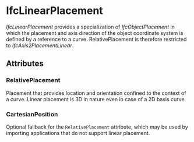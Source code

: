 # IfcLinearPlacement

_IfcLinearPlacement_ provides a specialization of _IfcObjectPlacement_ in which the placement and axis direction of the object coordinate system is defined by a reference to a curve. RelativePlacement is therefore restricted to _IfcAxis2PlacementLinear_.<!-- end of definition -->

## Attributes

### RelativePlacement
Placement that provides location and orientation confined to the context of a curve. Linear placement is 3D in nature even in case of a 2D basis curve.

### CartesianPosition
Optional fallback for the `RelativePlacement` attribute, which may be used by importing applications that do not support linear placement.
